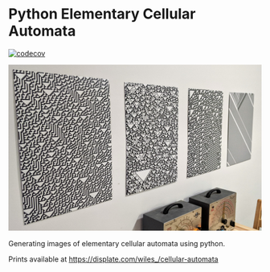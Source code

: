 # Python Elementary Cellular Automata

[![codecov](https://codecov.io/gh/Wiles/peca/branch/master/graph/badge.svg)](https://codecov.io/gh/Wiles/peca)

![peca](peca.jpg)

Generating images of elementary cellular automata using python.

Prints available at https://displate.com/wiles_/cellular-automata
